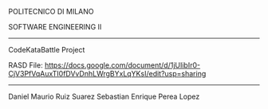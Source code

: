 POLITECNICO DI MILANO 


SOFTWARE ENGINEERING II

--------------------------------------------------------------------

CodeKataBattle Project

RASD File: https://docs.google.com/document/d/1jUIibIr0-CjV3PfVqAuxTI0fDVvDnhLWrgBYxLqYKsI/edit?usp=sharing

--------------------------------------------------------------------


Daniel Maurio Ruiz Suarez
Sebastian Enrique Perea Lopez

